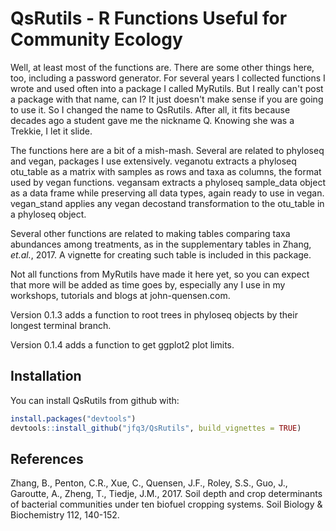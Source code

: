 QsRutils - R Functions Useful for Community Ecology
===================================================

Well, at least most of the functions are. There are some other things here, too, including a password generator. For several years I collected functions I wrote and used often into a package I called MyRutils. But I really can't post a package with that name, can I? It just doesn't make sense if you are going to use it. So I changed the name to QsRutils. After all, it fits because decades ago a student gave me the nickname Q. Knowing she was a Trekkie, I let it slide.

The functions here are a bit of a mish-mash. Several are related to phyloseq and vegan, packages I use extensively. veganotu extracts a phyloseq otu\_table as a matrix with samples as rows and taxa as columns, the format used by vegan functions. vegansam extracts a phyloseq sample\_data object as a data frame while preserving all data types, again ready to use in vegan. vegan\_stand applies any vegan decostand transformation to the otu\_table in a phyloseq object.

Several other functions are related to making tables comparing taxa abundances among treatments, as in the supplementary tables in Zhang, *et.al.*, 2017. A vignette for creating such table is included in this package.

Not all functions from MyRutils have made it here yet, so you can expect that more will be added as time goes by, especially any I use in my workshops, tutorials and blogs at john-quensen.com.

Version 0.1.3 adds a function to root trees in phyloseq objects by their longest terminal branch.

Version 0.1.4 adds a function to get ggplot2 plot limits.

Installation
------------

You can install QsRutils from github with:

``` r
install.packages("devtools")
devtools::install_github("jfq3/QsRutils", build_vignettes = TRUE)
```

References
----------

Zhang, B., Penton, C.R., Xue, C., Quensen, J.F., Roley, S.S., Guo, J., Garoutte, A., Zheng, T., Tiedje, J.M., 2017. Soil depth and crop determinants of bacterial communities under ten biofuel cropping systems. Soil Biology & Biochemistry 112, 140-152.

